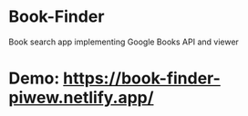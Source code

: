 # Book-Finder

Book search app implementing Google Books API and viewer

# Demo: https://book-finder-piwew.netlify.app/
